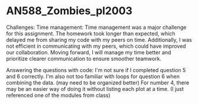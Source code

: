 # AN588_Zombies_pl2003
Challenges: 
Time management: Time management was a major challenge for this assignment. The homework took longer than expected, which delayed me from sharing my code with my peers on time. Additionally, I was not efficient in communicating with my peers, which could have improved our collaboration. Moving forward, I will manage my time better and prioritize clearer communication to ensure smoother teamwork.

Answering the questions with code: I'm not sure if I completed question 5 and 6 correctly. I'm also not too familiar with loops for question 6 when combining the data. (may need to be organized better) For number 4, there may be an easier way of doing it without listing each plot at a time. (I just referenced one of the modules from class)

